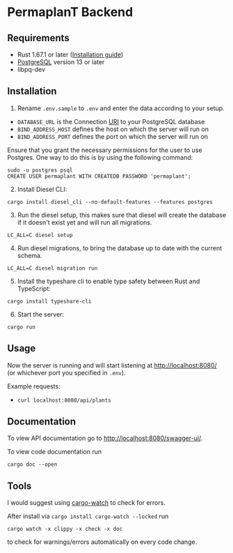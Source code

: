 # PermaplanT Backend

## Requirements

-   Rust 1.67.1 or later ([Installation guide](../doc/development_setup.md))
-   [PostgreSQL](https://www.postgresql.org/download/) version 13 or later
-   libpq-dev

## Installation

1. Rename `.env.sample` to `.env` and enter the data according to your setup.

-   `DATABASE_URL` is the Connection [URI](https://www.postgresql.org/docs/current/libpq-connect.html#LIBPQ-CONNSTRING) to your PostgreSQL database
-   `BIND_ADDRESS_HOST` defines the host on which the server will run on
-   `BIND_ADDRESS_PORT` defines the port on which the server will run on

Ensure that you grant the necessary permissions for the user to use Postgres. One way to do this is by using the following command:

```shell
sudo -u postgres psql
CREATE USER permaplant WITH CREATEDB PASSWORD 'permaplant';
```

2. Install Diesel CLI:

```shell
cargo install diesel_cli --no-default-features --features postgres
```

3. Run the diesel setup, this makes sure that diesel will create the database if it doesn't exist yet and will run all migrations.

```shell
LC_ALL=C diesel setup
```

4. Run diesel migrations, to bring the database up to date with the current schema.

```shell
LC_ALL=C diesel migration run
```

5. Install the typeshare cli to enable type safety between Rust and TypeScript:

```shell
cargo install typeshare-cli
```

6. Start the server:

```shell
cargo run
```

## Usage

Now the server is running and will start listening at <http://localhost:8080/> (or whichever port you specified in `.env`).

Example requests:

-   `curl localhost:8080/api/plants`

## Documentation

To view API documentation go to <http://localhost:8080/swagger-ui/>.

To view code documentation run

```shell
cargo doc --open
```

## Tools

I would suggest using [cargo-watch](https://github.com/watchexec/cargo-watch) to check for errors.

After install via `cargo install cargo-watch --locked` run

```shell
cargo watch -x clippy -x check -x doc
```

to check for warnings/errors automatically on every code change.
